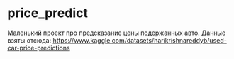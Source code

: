 # price_predict

Маленький проект про предсказание цены подержанных авто. Данные взяты отсюда: https://www.kaggle.com/datasets/harikrishnareddyb/used-car-price-predictions
